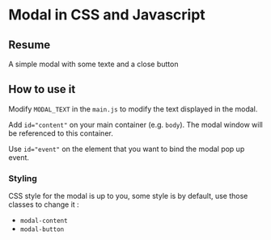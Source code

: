 # Modal in CSS and Javascript
## Resume
<p>A simple modal with some texte and a close button</p>

## How to use it
<p>Modify <code>MODAL_TEXT</code> in the <code>main.js</code> to modify the text displayed in the modal.</p>
<p>Add <code>id="content"</code> on your main container (e.g. <code>body</code>). The modal window will be referenced to this container.</p>
<p>Use <code>id="event"</code> on the element that you want to bind the modal pop up event.</p>

<h3>Styling</h3>
<p>CSS style for the modal is up to you, some style is by default, use those classes to change it :</p>
<ul>
  <li><code>modal-content</code></li>
  <li><code>modal-button</code></li>
</ul>
